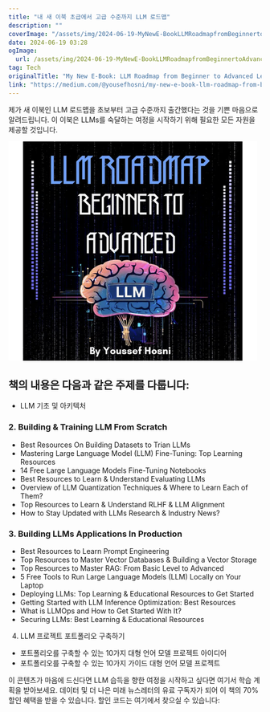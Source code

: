 ```yaml
---
title: "내 새 이북 초급에서 고급 수준까지 LLM 로드맵"
description: ""
coverImage: "/assets/img/2024-06-19-MyNewE-BookLLMRoadmapfromBeginnertoAdvancedLevel_0.png"
date: 2024-06-19 03:28
ogImage: 
  url: /assets/img/2024-06-19-MyNewE-BookLLMRoadmapfromBeginnertoAdvancedLevel_0.png
tag: Tech
originalTitle: "My New E-Book: LLM Roadmap from Beginner to Advanced Level"
link: "https://medium.com/@yousefhosni/my-new-e-book-llm-roadmap-from-beginner-to-advanced-level-289d0f61ac3b"
---
```



제가 새 이북인 LLM 로드맵을 초보부터 고급 수준까지 출간했다는 것을 기쁜 마음으로 알려드립니다. 이 이북은 LLMs를 숙달하는 여정을 시작하기 위해 필요한 모든 자원을 제공할 것입니다.

![이북 표지](/assets/img/2024-06-19-MyNewE-BookLLMRoadmapfromBeginnertoAdvancedLevel_0.png)

## 책의 내용은 다음과 같은 주제를 다룹니다:

- LLM 기초 및 아키텍처

<div class="content-ad"></div>

### 2. Building & Training LLM From Scratch

- Best Resources On Building Datasets to Trian LLMs
- Mastering Large Language Model (LLM) Fine-Tuning: Top Learning Resources
- 14 Free Large Language Models Fine-Tuning Notebooks
- Best Resources to Learn & Understand Evaluating LLMs
- Overview of LLM Quantization Techniques & Where to Learn Each of Them?
- Top Resources to Learn & Understand RLHF & LLM Alignment
- How to Stay Updated with LLMs Research & Industry News?

### 3. Building LLMs Applications In Production

- Best Resources to Learn Prompt Engineering
- Top Resources to Master Vector Databases & Building a Vector Storage
- Top Resources to Master RAG: From Basic Level to Advanced
- 5 Free Tools to Run Large Language Models (LLM) Locally on Your Laptop
- Deploying LLMs: Top Learning & Educational Resources to Get Started
- Getting Started with LLM Inference Optimization: Best Resources
- What is LLMOps and How to Get Started With It?
- Securing LLMs: Best Learning & Educational Resources

<div class="content-ad"></div>

4. LLM 프로젝트 포트폴리오 구축하기

- 포트폴리오를 구축할 수 있는 10가지 대형 언어 모델 프로젝트 아이디어
- 포트폴리오를 구축할 수 있는 10가지 가이드 대형 언어 모델 프로젝트

이 콘텐츠가 마음에 드신다면 LLM 습득을 향한 여정을 시작하고 싶다면 여기서 학습 계획을 받아보세요. 데이터 및 더 나은 미래 뉴스레터의 유료 구독자가 되어 이 책의 70% 할인 혜택을 받을 수 있습니다. 할인 코드는 여기에서 찾으실 수 있습니다: